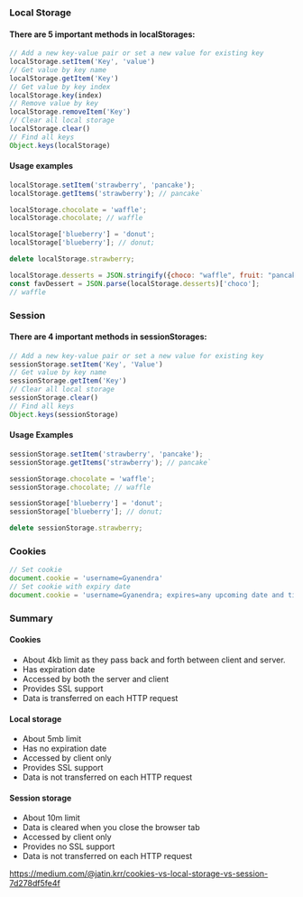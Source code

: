 ### Local Storage

#### There are 5 important methods in localStorages:

```js
// Add a new key-value pair or set a new value for existing key
localStorage.setItem('Key', 'value')
// Get value by key name
localStorage.getItem('Key')
// Get value by key index
localStorage.key(index)
// Remove value by key
localStorage.removeItem('Key')
// Clear all local storage
localStorage.clear()
// Find all keys
Object.keys(localStorage)
```

#### Usage examples

```js
localStorage.setItem('strawberry', 'pancake');
localStorage.getItems('strawberry'); // pancake`

localStorage.chocolate = 'waffle';
localStorage.chocolate; // waffle

localStorage['blueberry'] = 'donut';
localStorage['blueberry']; // donut;

delete localStorage.strawberry;
```

```js
localStorage.desserts = JSON.stringify({choco: "waffle", fruit: "pancake", sweet: "donut"});
const favDessert = JSON.parse(localStorage.desserts)['choco']; 
// waffle
```

### Session

#### There are 4 important methods in sessionStorages:
```js
// Add a new key-value pair or set a new value for existing key
sessionStorage.setItem('Key', 'Value')
// Get value by key name
sessionStorage.getItem('Key')
// Clear all local storage
sessionStorage.clear()
// Find all keys
Object.keys(sessionStorage)
```

#### Usage Examples
```js
sessionStorage.setItem('strawberry', 'pancake');
sessionStorage.getItems('strawberry'); // pancake`

sessionStorage.chocolate = 'waffle';
sessionStorage.chocolate; // waffle

sessionStorage['blueberry'] = 'donut';
sessionStorage['blueberry']; // donut;

delete sessionStorage.strawberry;
```

### Cookies
```js
// Set cookie
document.cookie = 'username=Gyanendra'
// Set cookie with expiry date
document.cookie = 'username=Gyanendra; expires=any upcoming date and time; path=/'
```

### Summary

#### Cookies
- About 4kb limit as they pass back and forth between client and server.
- Has expiration date
- Accessed by both the server and client
- Provides SSL support
- Data is transferred on each HTTP request

#### Local storage
- About 5mb limit
- Has no expiration date
- Accessed by client only
- Provides SSL support
- Data is not transferred on each HTTP request


#### Session storage
- About 10m limit
- Data is cleared when you close the browser tab
- Accessed by client only
- Provides no SSL support
- Data is not transferred on each HTTP request



https://medium.com/@jatin.krr/cookies-vs-local-storage-vs-session-7d278df5fe4f
